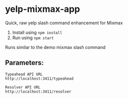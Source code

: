 # yelp-mixmax-app
Quick, raw yelp slash command enhancement for Mixmax


1. Install using `npm install`
2. Run using `npm start`

Runs similar to the demo mixmax slash command

## Parameters:
```
Typeahead API URL
http://localhost:3411/typeahead
```

```
Resolver API URL
http://localhost:3411/resolver
```
